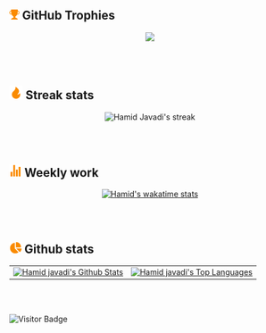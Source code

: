 <!--
<h2 align="center">
  Welcome to Hamid Javadi's profile!
  <img src="https://media.giphy.com/media/hvRJCLFzcasrR4ia7z/giphy.gif" width="28">
</h2>
-->

<!-- https://github.com/DenverCoder1/readme-typing-svg -->
<!--
<p align="center">
  <a href="https://github.com/DenverCoder1/readme-typing-svg">
    <img src="https://readme-typing-svg.herokuapp.com/?lines=Full-stack%20developer;10%2B%20Years%20of%20experience;Always%20learning%20new%20things&font=Fira%20Code&center=true&width=440&height=45&color=FA8B00&vCenter=true&size=22">
  </a>
</p>
-->
<!-- Languages and tools icons section -->
<!--
<br />

<p align="center">
    <img width="32px" alt="CSS" title="CSS" src="images/css.svg"/>
    <span>&#8287;&#8287;&#8287;&#8287;&#8287;</span>
    <img width="32px" alt="HTML" title="HTML" src="images/html.svg"/>
    <span>&#8287;&#8287;&#8287;&#8287;&#8287;</span>
    <img width="32px" alt="Javascript" title="Javascript" src="images/javascript.svg"/>
    <span>&#8287;&#8287;&#8287;&#8287;&#8287;</span>
    <img width="36px" alt="TypeScript" title="TypeScript" src="images/typescript.svg"/>
    <span>&#8287;&#8287;&#8287;&#8287;&#8287;</span>
    <img width="36px" alt="Angular" title="Angular" src="images/angular.svg"/>
    <span>&#8287;&#8287;&#8287;&#8287;&#8287;</span>
    <img width="34px" alt="NodeJs" title="NodeJs" src="images/nodejs.svg"/>
    <span>&#8287;&#8287;&#8287;&#8287;&#8287;</span>
    <img width="34px" alt="GraphQL" title="GraphQL" src="images/graphql.svg"/>
    <span>&#8287;&#8287;&#8287;&#8287;&#8287;</span>
    <img width="38px" alt="NgRx" title="NgRx" src="images/ngrx.svg"/>
    <span>&#8287;&#8287;&#8287;&#8287;&#8287;</span>
    <img width="34px" alt="Rxjs" title="Rxjs" src="images/rxjs.svg"/>
    <span>&#8287;&#8287;&#8287;&#8287;&#8287;</span>
    <img width="38px" alt="Sass" title="Sass" src="images/sass.svg"/>
</p>
<br />
<br />
-->

## <img src="./images/trophy-fill.svg" width="18" /> GitHub Trophies

<p align="center">
    <img src="https://github-profile-trophy.vercel.app/?username=hamidjavadi&theme=chalk&column=6" />
</p>

<!-- GitHub Readme Streak Stats - https://github.com/DenverCoder1/github-readme-streak-stats -->
<br />
<br />

## <img src="./images/fire-fill.svg" width="24" /> Streak stats

<p align="center">
    <img title="🔥 Get streak stats for your profile at git.io/streak-stats" alt="Hamid Javadi's streak" src="https://github-readme-streak-stats.herokuapp.com/?user=hamidjavadi&theme=highcontrast&hide_border=true"/>
</p>

<br />
<br />

## <img src="./images/stats-chart-sharp.svg" width="22" /> Weekly work

<p align="center">
    <a title="Get your stats!" href="https://github.com/anuraghazra/github-readme-stats">
        <img alt="Hamid's wakatime stats" title="Hamid's wakatime stats" src="https://github-readme-stats.vercel.app/api/wakatime?username=hamidjavadi&langs_count=8&layout=default&theme=react&hide_border=true&bg_color=1F222E&title_color=FA8B00&icon_color=F8D866&custom_title=Hamid's%20Wakatime%20Stats">
    </a>
</p>

<!-- https://github.com/anuraghazra/github-readme-stats -->
<br />
<br />

## <img src="./images/chart-pie.svg" width="22" /> Github stats

<div align="center">
<table>
    <tbody>
        <tr style="border: none;">
            <td style="border: none;">
                <a title="Get your stats!" href="https://github.com/anuraghazra/github-readme-stats">
                    <img alt="Hamid javadi's Github Stats" src="https://denvercoder1-github-readme-stats.vercel.app/api/?username=hamidjavadi&show_icons=true&count_private=true&theme=react&hide_border=true&bg_color=1F222E&title_color=FA8B00&icon_color=F8D866" height="192px"/>
                </a>
            </td>
            <td style="border: none;">
                <a title="Get your stats!" href="https://github.com/anuraghazra/github-readme-stats">
                    <img alt="Hamid javadi's Top Languages" src="https://github-readme-stats.vercel.app/api/top-langs/?username=hamidjavadi&langs_count=8&layout=compact&theme=react&hide_border=true&bg_color=1F222E&title_color=FA8B00&icon_color=F8D866" height="192px"/>
                </a>
            </td>
        </tr>
    </tbody>
</table>
</div>

<br />
<br />

![Visitor Badge](https://visitor-badge.laobi.icu/badge?page_id=hamidjavadi.hamidjavadi)
